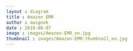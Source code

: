 ```yaml
---
layout : diagram
title : Amazon EMR
author : awsgeek
date : 2019-08-07
image : images/Amazon-EMR_en.jpg
thumbnail : images/Amazon-EMR-thumbnail_en.jpg
---
```

